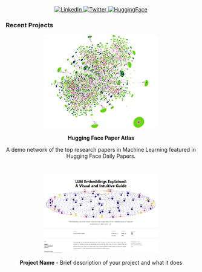<div align="center">
  <a href="https://www.linkedin.com/in/hesamsheikh/">
    <img src="https://img.shields.io/badge/LinkedIn-0077B5?style=for-the-badge&logo=linkedin&logoColor=white" alt="LinkedIn"/>
  </a>
  <a href="https://x.com/Hesamation">
    <img src="https://img.shields.io/badge/Twitter-000000?style=for-the-badge&logo=x&logoColor=white" alt="Twitter"/>
  </a>
  <a href="https://huggingface.co/hesamation">
    <img src="https://img.shields.io/badge/🤗_HuggingFace-FFD21E?style=for-the-badge" alt="HuggingFace"/>
  </a>
</div>
<h3 align="left">Recent Projects</h2>

<div>
  <div style="text-align: center; margin-bottom: 40px;">
    <a href="https://huggingface.co/spaces/hesamation/Daily-Papers-Atlas">
      <img src="assets\paper_atlas.png" alt="Project Preview" width="300px"/>
    </a>
    <p><strong>Hugging Face Paper Atlas</strong></p>
    <p>A demo network of the top research papers in Machine Learning featured in Hugging Face Daily Papers.</p>
  </div>
  
  <div style="text-align: center;">
    <a href="https://huggingface.co/spaces/hesamation/primer-llm-embedding">
      <img src="assets\embeddings_blog.png" alt="LLM Embeddings Blog" width="300px"/>
    </a>
    <p><strong>Project Name</strong> - Brief description of your project and what it does</p>
  </div>
</div>
